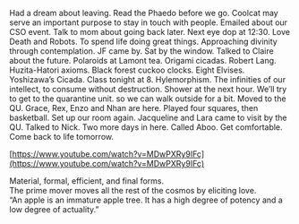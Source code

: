 Had a dream about leaving. Read the Phaedo before we go. Coolcat may serve an important purpose to stay in touch with people. Emailed about our CSO event. Talk to mom about going back later. Next eye dop at 12:30. Love Death and Robots. To spend life doing great things. Approaching divinity through contemplation. JF came by. Sat by the window. Talked to Claire about the future. Polaroids at Lamont tea. Origami cicadas. Robert Lang. Huzita-Hatori axioms. Black forest cuckoo clocks. Eight Elvises. Yoshizawa’s Cicada. Class tonight at 8\. Hylemorphism. The infinities of our intellect, to consume without destruction. Shower at the next hour. We’ll try to get to the quarantine unit. so we can walk outside for a bit. Moved to the QU. Grace, Rex, Enzo and Nhan are here. Played four squares, then basketball. Set up our room again. Jacqueline and Lara came to visit by the QU. Talked to Nick. Two more days in here. Called Aboo. Get comfortable. Come back to life tomorrow.

[https://www.youtube.com/watch?v=MDwPXRy9IFc](https://www.youtube.com/watch?v=MDwPXRy9IFc)

Material, formal, efficient, and final forms.   
The prime mover moves all the rest of the cosmos by eliciting love.   
“An apple is an immature apple tree. It has a high degree of potency and a low degree of actuality.”